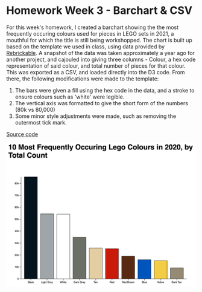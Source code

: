 # Homework Week 3 - Barchart & CSV

For this week's homework, I created a barchart showing the the most frequently occuring colours used for pieces in LEGO sets in 2021, a mouthful for which the title is still being workshopped. The chart is built up based on the template we used in class, using data provided by [Rebrickable](https://rebrickable.com/downloads/). A snapshot of the data was taken approximately a year ago for another project, and cajouled into giving three columns - Colour, a hex code representation of said colour, and total number of pieces for that colour. This was exported as a CSV, and loaded directly into the D3 code. From there, the following modifications were made to the template: 

1) The bars were given a fill using the hex code in the data, and a stroke to ensure colours such as 'white' were legible. 
2) The vertical axis was formatted to give the short form of the numbers (80k vs 80,000)
3) Some minor style adjustments were made, such as removing the outermost tick mark.

[Source code](https://github.com/tkcram/pivf22/tree/main/(3)barchart)

![a simple bar chart](https://raw.githubusercontent.com/tkcram/pivf22/main/(3)barchart/barchart.png) 


